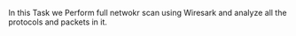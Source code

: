 In this Task we Perform full netwokr scan using Wiresark and analyze all the protocols and packets in it.

